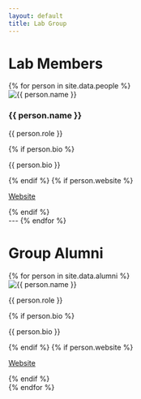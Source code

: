 ```yaml
---
layout: default
title: Lab Group
---
```


# Lab Members

<div class="lab-grid">
  {% for person in site.data.people %}
    <div class="lab-card">
      <img src="{{ person.img }}" alt="{{ person.name }}">
      <h3>{{ person.name }}</h3>
      <p class="role">{{ person.role }}</p>
      {% if person.bio %}
        <p class="bio">{{ person.bio }}</p>
      {% endif %}
      {% if person.website %}
        <p><a href="{{ person.website }}" target="_blank">Website</a></p>
      {% endif %}
    </div>
    ---
  {% endfor %}
</div>

# Group Alumni

<div class="lab-grid">
  {% for person in site.data.alumni %}
    <div class="lab-card">
      <img src="{{ person.img }}" alt="{{ person.name }}">
      <p class="role">{{ person.role }}</p>
      {% if person.bio %}
        <p class="bio">{{ person.bio }}</p>
      {% endif %}
      {% if person.website %}
        <p><a href="{{ person.website }}" target="_blank">Website</a></p>
      {% endif %}
    </div>
  {% endfor %}
</div>
